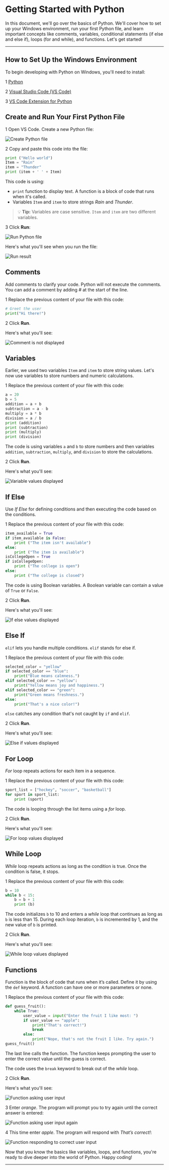 # Getting Started with Python
In this document, we'll go over the basics of Python. We'll cover how to set up your Windows environment, run your first Python file, and learn important concepts like comments, variables, conditional statements (if else and else if), loops (for and while), and functions. Let's get started!

---

## How to Set Up the Windows Environment

To begin developing with Python on Windows, you'll need to install:

<span class="step-number">1</span> [Python](https://www.python.org/downloads/)

<span class="step-number">2</span> [Visual Studio Code (VS Code)](https://code.visualstudio.com/)

<span class="step-number">3</span> [VS Code Extension for Python](https://marketplace.visualstudio.com/items?itemName=ms-python.python)
    
## Create and Run Your First Python File

<span class="step-number">1</span> Open VS Code. Create a new Python file:

![Create Python file](create_file.png)

<span class="step-number">2</span> Copy and paste this code into the file:

```python
print ("Hello world")
Item = "Rain"
item = "Thunder"
print (item + ' ' + Item)
```

This code is using:

- `print` function to display text. A function is a block of code that runs when it's called.
- Variables `Item` and `item` to store strings *Rain* and *Thunder*.
    

> 💡 **Tip:** Variables are case sensitive. <code>Item</code> and <code>item</code> are two different variables.

<span class="step-number">3</span> Click **Run**:

![Run Python file](run_button.png)

Here's what you'll see when you run the file:

![Run result](result_first_step.png)

## Comments

Add comments to clarify your code. Python will not execute the comments. You can add a comment by adding *#* at the start of the line.

<span class="step-number">1</span> Replace the previous content of your file with this code:

```python
# Greet the user
print("Hi there!")
```

<span class="step-number">2</span> Click **Run**.

Here's what you'll see:

![Comment is not displayed](result_comment.png)

## Variables

Earlier, we used two variables `Item` and `item` to store string values. Let's now use variables to store numbers and numeric calculations.

<span class="step-number">1</span> Replace the previous content of your file with this code:

```python
a = 20
b = 5
addition = a + b
subtraction = a - b
multiply = a * b
division = a / b
print (addition)
print (subtraction)
print (multiply)
print (division)
```

The code is using variables `a` and `b` to store numbers and then variables `addition`, `subtraction`, `multiply`, and `division` to store the calculations.

<span class="step-number">2</span> Click **Run**.

Here's what you'll see:

![Variable values displayed](result_variable.png)

## If Else

Use *If Else* for defining conditions and then executing the code based on the conditions.

<span class="step-number">1</span> Replace the previous content of your file with this code:

```python
item_available = True
if item_available is False:
    print ("The item isn't available")
else:
    print ("The item is available")
isCollegeOpen = True
if isCollegeOpen:
    print ("The college is open")
else:
    print ("The college is closed")
```

The code is using Boolean variables. A Boolean variable can contain a value of `True` or `False`.

<span class="step-number">2</span> Click **Run**.

Here's what you'll see:

![If else values displayed](result_ifelse.png)

## Else If

`elif` lets you handle multiple conditions. `elif` stands for else if.

<span class="step-number">1</span> Replace the previous content of your file with this code:

```python
selected_color = "yellow"
if selected_color == "blue":
    print("Blue means calmness.")
elif selected_color == "yellow":
    print("Yellow means joy and happiness.")
elif selected_color == "green":
    print("Green means freshness.")
else:
    print("That's a nice color!")
```

`else` catches any condition that's not caught by `if` and `elif`.

<span class="step-number">2</span> Click **Run**.

Here's what you'll see:

![Else if values displayed](result_elseif.png)

## For Loop

*For* loop repeats actions for each item in a sequence.

<span class="step-number">1</span> Replace the previous content of your file with this code:

```python
sport_list = ["hockey", "soccer", "basketball"]
for sport in sport_list:
    print (sport)
```

The code is looping through the list items using a *for* loop.

<span class="step-number">2</span> Click **Run**.

Here's what you'll see:

![For loop values displayed](result_forloop.png)

## While Loop

*While* loop repeats actions as long as the condition is true. Once the condition is false, it stops.

<span class="step-number">1</span> Replace the previous content of your file with this code:

```python
b = 10
while b < 15:
    b = b + 1
    print (b)
```

The code initializes `b` to 10 and enters a *while* loop that continues as long as `b` is less than 15. During each loop iteration, `b` is incremented by 1, and the new value of `b` is printed.

<span class="step-number">2</span> Click **Run**.

Here's what you'll see:

![While loop values displayed](result_whileloop.png)

## Functions

Function is the block of code that runs when it’s called. Define it by using the `def` keyword. A function can have one or more parameters or none.

<span class="step-number">1</span> Replace the previous content of your file with this code:

```python
def guess_fruit():
    while True:
        user_value = input("Enter the fruit I like most: ")
        if user_value == "apple":
            print("That's correct!")
            break
        else:
            print("Nope, that's not the fruit I like. Try again.")
guess_fruit()
```

The last line calls the function. The function keeps prompting the user to enter the correct value until the guess is correct.

The code uses the `break` keyword to break out of the *while* loop.

<span class="step-number">2</span> Click **Run**.

Here's what you'll see:

![Function asking user input](result_function1.png)

<span class="step-number">3</span> Enter *orange*. The program will prompt you to try again until the correct answer is entered:

![Function asking user input again](result_function2.png)

<span class="step-number">4</span> This time enter *apple*. The program will respond with *That’s correct!*:

![Function responding to correct user input](result_function3.png)

Now that you know the basics like variables, loops, and functions, you're ready to dive deeper into the world of Python. Happy coding!

---